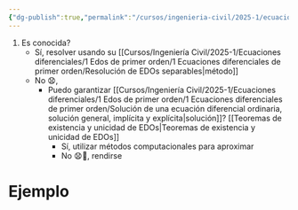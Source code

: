 ```yaml
---
{"dg-publish":true,"permalink":"/cursos/ingenieria-civil/2025-1/ecuaciones-diferenciales/1-edos-de-primer-orden/1-ecuaciones-diferenciales-de-primer-orden/protocolo-para-interactuar-con-ed-os/","tags":["I1MAT1640"]}
---
```


1. Es conocida?
	- Sí, resolver usando su [[Cursos/Ingeniería Civil/2025-1/Ecuaciones diferenciales/1 Edos de primer orden/1 Ecuaciones diferenciales de primer orden/Resolución de EDOs separables\|método]]
	- No 😧,
		- Puedo garantizar [[Cursos/Ingeniería Civil/2025-1/Ecuaciones diferenciales/1 Edos de primer orden/1 Ecuaciones diferenciales de primer orden/Solución de una ecuación diferencial ordinaria, solución general, implícita y explícita\|solución]]? [[Teoremas de existencia y unicidad de EDOs\|Teoremas de existencia y unicidad de EDOs]]
			- Sí, utilizar métodos computacionales para aproximar
			- No 😧🙁, rendirse
# Ejemplo